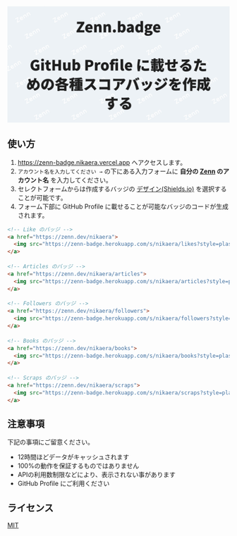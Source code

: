 ![Zenn.badge](https://github.com/nikaera/zenn-badge/blob/master/public/ogp_image.png?raw=true)

## 使い方

1. https://zenn-badge.nikaera.vercel.app へアクセスします。
1. `アカウント名を入力してください →` の下にある入力フォームに **自分の [Zenn](https://zenn.dev/) のアカウント名** を入力してください。
1. セレクトフォームからは作成するバッジの [デザイン(Shields.io)](https://shields.io/#styles) を選択することが可能です。
1. フォーム下部に GitHub Profile に載せることが可能なバッジのコードが生成されます。
```html
<!-- Like のバッジ -->
<a href="https://zenn.dev/nikaera">
  <img src="https://zenn-badge.herokuapp.com/s/nikaera/likes?style=plastic" alt="nikaera likes" />
</a>

<!-- Articles のバッジ -->
<a href="https://zenn.dev/nikaera/articles">
  <img src="https://zenn-badge.herokuapp.com/s/nikaera/articles?style=plastic" alt="nikaera articles" />
</a>

<!-- Followers のバッジ -->
<a href="https://zenn.dev/nikaera/followers">
  <img src="https://zenn-badge.herokuapp.com/s/nikaera/followers?style=plastic" alt="nikaera followers" />
</a>

<!-- Books のバッジ -->
<a href="https://zenn.dev/nikaera/books">
  <img src="https://zenn-badge.herokuapp.com/s/nikaera/books?style=plastic" alt="nikaera books" />
</a>

<!-- Scraps のバッジ -->
<a href="https://zenn.dev/nikaera/scraps">
  <img src="https://zenn-badge.herokuapp.com/s/nikaera/scraps?style=plastic" alt="nikaera scraps" />
</a>
```

## 注意事項

下記の事項にご留意ください。

* 12時間ほどデータがキャッシュされます
* 100%の動作を保証するものではありません
* APIの利用数制限などにより、表示されない事があります
* GitHub Profile にご利用ください

## ライセンス

[MIT](https://github.com/nikaera/zenn-badge/blob/master/LICENSE)
